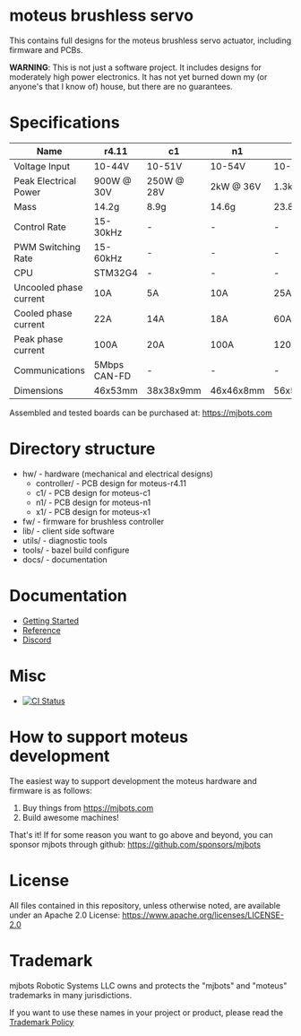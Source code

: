 # moteus brushless servo #

This contains full designs for the moteus brushless servo actuator,
including firmware and PCBs.

**WARNING**: This is not just a software project.  It includes designs
for moderately high power electronics.  It has not yet burned down my
(or anyone's that I know of) house, but there are no guarantees.


# Specifications #

| Name                   | r4.11        | c1         | n1        | x1          |
|------------------------|--------------|------------|-----------|-------------|
| Voltage Input          | 10-44V       | 10-51V     | 10-54V    | 10-54V      |
| Peak Electrical Power  | 900W @ 30V   | 250W @ 28V | 2kW @ 36V | 1.3kW @ 36V |
| Mass                   | 14.2g        | 8.9g       | 14.6g     | 23.8g       |
| Control Rate           | 15-30kHz     | -          | -         | -           |
| PWM Switching Rate     | 15-60kHz     | -          | -         | -           |
| CPU                    | STM32G4      | -          | -         | -           |
| Uncooled phase current | 10A          | 5A         | 10A       | 25A         |
| Cooled phase current   | 22A          | 14A        | 18A       | 60A         |
| Peak phase current     | 100A         | 20A        | 100A      | 120A        |
| Communications         | 5Mbps CAN-FD | -          | -         | -           |
| Dimensions             | 46x53mm      | 38x38x9mm  | 46x46x8mm | 56x56x10mm  |

Assembled and tested boards can be purchased at: https://mjbots.com


# Directory structure #

* hw/ - hardware (mechanical and electrical designs)
  * controller/ - PCB design for moteus-r4.11
  * c1/ - PCB design for moteus-c1
  * n1/ - PCB design for moteus-n1
  * x1/ - PCB design for moteus-x1
* fw/ - firmware for brushless controller
* lib/ - client side software
* utils/ - diagnostic tools
* tools/ - bazel build configure
* docs/ - documentation

# Documentation #

* [Getting Started](docs/getting_started.md)
* [Reference](docs/reference.md)
* [Discord](https://discord.gg/W4hUpBb)

# Misc #

 * [![CI Status](https://github.com/mjbots/moteus/actions/workflows/ci.yml/badge.svg)](https://github.com/mjbots/moteus/actions/workflows/ci.yml)

# How to support moteus development #

The easiest way to support development the moteus hardware and firmware is as follows:

1) Buy things from https://mjbots.com
2) Build awesome machines!

That's it!  If for some reason you want to go above and beyond, you can sponsor mjbots through github: https://github.com/sponsors/mjbots

# License #

All files contained in this repository, unless otherwise noted, are
available under an Apache 2.0 License:
https://www.apache.org/licenses/LICENSE-2.0

# Trademark #

mjbots Robotic Systems LLC owns and protects the "mjbots" and "moteus" trademarks in many jurisdictions.

If you want to use these names in your project or product, please read the [Trademark Policy](https://mjbots.com/trademark-policy)
